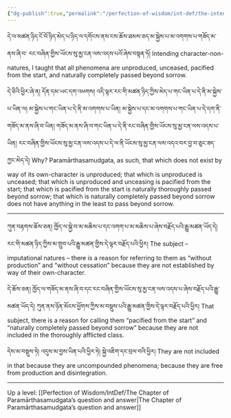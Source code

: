 ```yaml
---
{"dg-publish":true,"permalink":"/perfection-of-wisdom/int-def/the-intention-wrt-imputational-natures/"}
---
```


དེ་ལ་མཚན་ཉིད་ངོ་བོ་ཉིད་མེད་པ་ཉིད་ལ་དགོངས་ནས་ངས་ཆོས་ཐམས་ཅད་མ་སྐྱེས་པ་མ་འགགས་པ་གཟོད་མ་ནས་ཞི་བ་
རང་བཞིན་གྱིས་ཡོངས་སུ་མྱ་ངན་ལས་འདས་པའོ་ཞེས་བསྟན་ཏོ།
Intending character-non-natures, I taught that all phenomena are unproduced, unceased, pacified from the start, and naturally completely passed beyond sorrow.

དེ་ཅིའི་ཕྱིར་ཞེ་ན། དོན་དམ་ཡང་དག་འཕགས། འདི་ལྟར་རང་གི་མཚན་ཉིད་ཀྱིས་མེད་པ་གང་ཡིན་པ་དེ་ནི་མ་སྐྱེས་པ་ཡིན་ལ། 
མ་སྐྱེས་པ་གང་ཡིན་པ་དེ་ནི་མ་འགགས་པ་ཡིན། མ་སྐྱེས་པ་དང་མ་འགགས་པ་གང་ཡིན་པ་དེ་དག་ནི་གཟོད་མ་ནས་ཞི་བ་ཡིན། 
གཟོད་མ་ནས་ཞི་བ་གང་ཡིན་པ་དེ་ནི་རང་བཞིན་གྱིས་ཡོངས་སུ་མྱ་ངན་ལས་འདས་པ་ཡིན། 
རང་བཞིན་གྱིས་ཡོངས་སུ་མྱ་ངན་ལས་འདས་པ་དེ་ལ་ནི་ཡོངས་སུ་མྱ་ངན་ལས་འདའ་བར་བྱ་བ་ཅུང་ཟད་ཀྱང་མེད་དེ།
Why? Paramārthasamudgata, as such, that which does not exist by way of its own-character is unproduced; that which is unproduced is unceased; that which is unproduced and unceasing is pacified from the start; that which is pacified from the start is naturally thoroughly passed beyond sorrow; that which is naturally completely passed beyond sorrow does not have anything in the least to pass beyond sorrow.

---

ཀུན་བརྟགས་ཆོས་ཅན། ཁྱོད་ལ་སྐྱེ་བ་མ་མཆིས་པ་དང་འགག་པ་མ་མཆིས་པ་ཞེས་བརྗོད་པའི་རྒྱུ་མཚན་ཡོད་དེ། 
རང་གི་མཚན་ཉིད་ཀྱིས་མ་གྲུབ་པའི་རྒྱུ་མཚན་གྱིས་དེ་ལྟར་བརྗོད་པའི་ཕྱིར།
The subject – imputational natures – there is a reason for referring to them as “without production” and “without cessation” because they are not established by way of their own-character.

དེ་ཆོས་ཅན། ཁྱོད་ལ་གཟོད་མ་ནས་ཞི་བ་དང་རང་བཞིན་གྱིས་ཡོངས་སུ་མྱ་ངན་ལས་འདས་པ་ཞེས་བརྗོད་པའི་རྒྱུ་མཚན་ཡོད་དེ། 
ཀུན་ནས་ཉོན་མོངས་ཕྱོགས་ཀྱིས་མ་བསྡུས་པའི་རྒྱུ་མཚན་གྱིས་དེ་ལྟར་བརྗོད་པའི་ཕྱིར།
That subject, there is a reason for calling them “pacified from the start” and “naturally completely passed beyond sorrow” because they are not included in the thoroughly afflicted class.

དེས་མ་བསྡུས་ཏེ། འདུས་མ་བྱས་ཡིན་པའི་ཕྱིར་ཏེ། སྐྱེ་འཇིག་དང་བྲལ་བའི་ཕྱིར།
They are not included in that because they are uncompounded phenomena; because they are free from production and disintegration.


---
Up a level: [[Perfection of Wisdom/IntDef/The Chapter of Paramārthasamudgata’s question and answer\|The Chapter of Paramārthasamudgata’s question and answer]]
